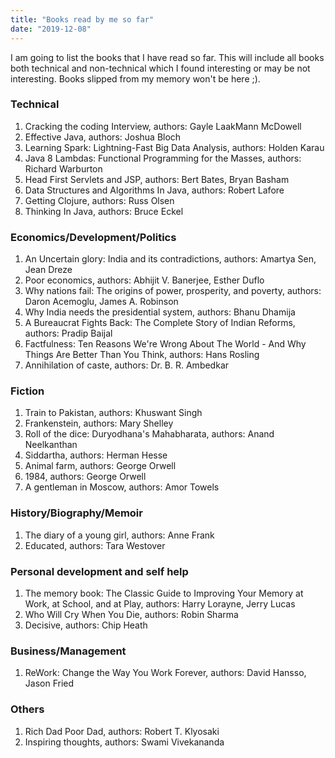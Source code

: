 ```yaml
---
title: "Books read by me so far"
date: "2019-12-08"
---
```


I am going to list the books that I have read so far. This will include all books both technical and non-technical which I found interesting or may be not interesting.  Books slipped from my memory won't be here ;). 

### Technical
1. Cracking the coding Interview, authors: Gayle LaakMann McDowell
2. Effective Java, authors: Joshua Bloch
3. Learning Spark: Lightning-Fast Big Data Analysis, authors: Holden Karau
4. Java 8 Lambdas: Functional Programming for the Masses, authors: Richard Warburton
5. Head First Servlets and JSP, authors: Bert Bates, Bryan Basham
6. Data Structures and Algorithms In Java, authors: Robert Lafore
7. Getting Clojure, authors: Russ Olsen
8. Thinking In Java, authors: Bruce Eckel

### Economics/Development/Politics
1. An Uncertain glory: India and its contradictions, authors: Amartya Sen, Jean Dreze
2. Poor economics, authors: Abhijit V. Banerjee, Esther Duflo
3. Why nations fail: The origins of power, prosperity, and poverty, authors: Daron Acemoglu, James A. Robinson
4. Why India needs the presidential system, authors: Bhanu Dhamija
5. A Bureaucrat Fights Back: The Complete Story of Indian Reforms, authors: Pradip Baijal
6. Factfulness: Ten Reasons We're Wrong About The World - And Why Things Are Better Than You Think, authors: Hans Rosling
7. Annihilation of caste, authors: Dr. B. R. Ambedkar

### Fiction
1. Train to Pakistan, authors: Khuswant Singh
2. Frankenstein, authors: Mary Shelley
3. Roll of the dice: Duryodhana's Mahabharata, authors: Anand Neelkanthan
4. Siddartha, authors: Herman Hesse
5. Animal farm, authors: George Orwell
6. 1984, authors: George Orwell
7. A gentleman in Moscow, authors: Amor Towels


### History/Biography/Memoir
1. The diary of a young girl, authors: Anne Frank
2. Educated, authors: Tara Westover

### Personal development and self help
1. The memory book: The Classic Guide to Improving Your Memory at Work, at School, and at Play, authors: Harry Lorayne, Jerry Lucas
2. Who Will Cry When You Die, authors: Robin Sharma
3. Decisive, authors: Chip Heath

### Business/Management
1. ReWork: Change the Way You Work Forever, authors: David Hansso, Jason Fried

### Others
1. Rich Dad Poor Dad, authors: Robert T. Klyosaki
2. Inspiring thoughts, authors: Swami Vivekananda